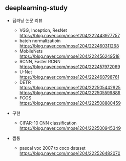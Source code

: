deeplearning-study
-------------------------

- 딥러닝 논문 리뷰

  - VGG, Inception, ResNet  
  <https://blog.naver.com/mose1204/222443977757>
  - batch normalizatioin  
  <https://blog.naver.com/mose1204/222460311268>
  - MobileNets  
  <https://blog.naver.com/mose1204/222456249518>
  - RCNN, Faster RCNN  
  <https://blog.naver.com/mose1204/222457972069>
  - U-Net  
  <https://blog.naver.com/mose1204/222468798761>
  - DETR  
  <https://blog.naver.com/mose1204/222505442925>  
  <https://blog.naver.com/mose1204/222505599889>
  - FCOS  
  <https://blog.naver.com/mose1204/222508880459>





- 구현
  - CIFAR-10 CNN classification  
  <https://blog.naver.com/mose1204/222500945349>



- 짬통
  - pascal voc 2007 to coco dataset  
  <https://blog.naver.com/mose1204/222526482070>

